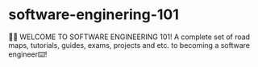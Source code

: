 # software-enginering-101
🧑‍💻 WELCOME TO SOFTWARE ENGINEERING 101! A complete set of road maps, tutorials, guides, exams, projects and etc. to becoming a software engineer⌨️!
